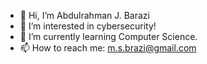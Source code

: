 - 👋 Hi, I’m Abdulrahman J. Barazi
- 👀 I’m interested in cybersecurity!
- 🌱 I’m currently learning Computer Science.
- 📫 How to reach me: m.s.brazi@gmail.com

<!---
ajBarazi03/ajBarazi03 is a ✨ special ✨ repository because its `README.md` (this file) appears on your GitHub profile.
You can click the Preview link to take a look at your changes.
--->
